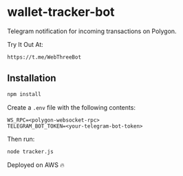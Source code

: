 # wallet-tracker-bot
Telegram notification for incoming transactions on Polygon.

Try It Out At:

```https://t.me/WebThreeBot```

## Installation

```bash
npm install
```
Create a `.env` file with the following contents:
```
WS_RPC=<polygon-websocket-rpc>
TELEGRAM_BOT_TOKEN=<your-telegram-bot-token>
```
Then run:
```bash
node tracker.js
```

Deployed on AWS 🔥